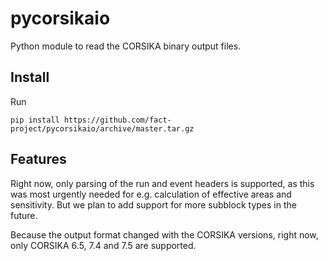 # pycorsikaio


Python module to read the CORSIKA binary output files.

## Install

Run
```
pip install https://github.com/fact-project/pycorsikaio/archive/master.tar.gz
```

## Features

Right now, only parsing of the run and event headers is supported,
as this was most urgently needed for e.g. calculation of effective
areas and sensitivity.
But we plan to add support for more subblock types in the future.

Because the output format changed with the CORSIKA versions, 
right now, only CORSIKA 6.5, 7.4 and 7.5 are supported.


